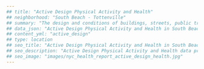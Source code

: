 ```yaml
---
## title: "Active Design Physical Activity and Health"
## neighborhood: "South Beach - Tottenville"
## summary: "The design and conditions of buildings, streets, public transportation and parks influence physical activity, use of active transportation and other healthy behavior. A neighborhood's features can also impact the safety of its residents."
## data_json: "Active Design Physical Activity and Health in South Beach - Tottenville"
## content_yml: "active_design"
## type: location
## seo_title: "Active Design Physical Activity and Health in South Beach - Tottenville"
## seo_description: "Active Design Physical Activity and Health data profile for the South Beach - Tottenville neighborhood of NYC."
## seo_image: "images/nyc_health_report_active_design_health.jpg"
---
```

